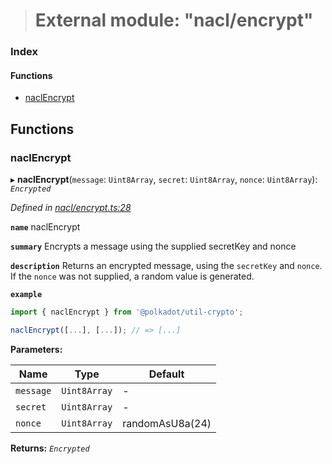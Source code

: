 > # External module: "nacl/encrypt"

### Index

#### Functions

* [naclEncrypt](_nacl_encrypt_.md#naclencrypt)

## Functions

###  naclEncrypt

▸ **naclEncrypt**(`message`: `Uint8Array`, `secret`: `Uint8Array`, `nonce`: `Uint8Array`): *`Encrypted`*

*Defined in [nacl/encrypt.ts:28](https://github.com/polkadot-js/common/blob/8a245f2/packages/util-crypto/src/nacl/encrypt.ts#L28)*

**`name`** naclEncrypt

**`summary`** Encrypts a message using the supplied secretKey and nonce

**`description`** 
Returns an encrypted message, using the `secretKey` and `nonce`. If the `nonce` was not supplied, a random value is generated.

**`example`** 
<BR>

```javascript
import { naclEncrypt } from '@polkadot/util-crypto';

naclEncrypt([...], [...]); // => [...]
```

**Parameters:**

Name | Type | Default |
------ | ------ | ------ |
`message` | `Uint8Array` | - |
`secret` | `Uint8Array` | - |
`nonce` | `Uint8Array` |  randomAsU8a(24) |

**Returns:** *`Encrypted`*